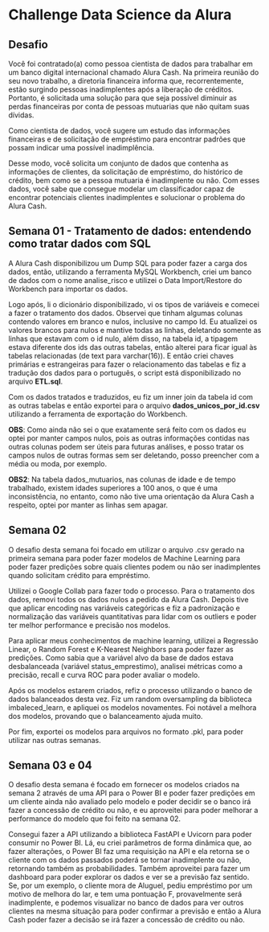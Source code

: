# Challenge Data Science da Alura

## Desafio

Você foi contratado(a) como pessoa cientista de dados para trabalhar em um banco digital internacional chamado Alura Cash. Na primeira reunião do seu novo trabalho, a diretoria financeira informa que, recorrentemente, estão surgindo pessoas inadimplentes após a liberação de créditos. Portanto, é solicitada uma solução para que seja possível diminuir as perdas financeiras por conta de pessoas mutuarias que não quitam suas dívidas.

Como cientista de dados, você sugere um estudo das informações financeiras e de solicitação de empréstimo para encontrar padrões que possam indicar uma possível inadimplência.

Desse modo, você solicita um conjunto de dados que contenha as informações de clientes, da solicitação de empréstimo, do histórico de crédito, bem como se a pessoa mutuaria é inadimplente ou não. Com esses dados, você sabe que consegue modelar um classificador capaz de encontrar potenciais clientes inadimplentes e solucionar o problema do Alura Cash.

## Semana 01 - Tratamento de dados: entendendo como tratar dados com SQL

  A Alura Cash disponibilizou um Dump SQL para poder fazer a carga dos dados, então, utilizando a ferramenta MySQL Workbench, criei um banco de dados com o nome analise_risco e utilizei o Data Import/Restore do Workbench para importar os dados.
  
  Logo após, li o dicionário disponibilizado, vi os tipos de variáveis e comecei a fazer o tratamento dos dados. Observei que tinham algumas colunas contendo valores em branco e nulos, inclusive no campo Id. Eu atualizei os valores brancos para nulos e mantive todas as linhas, deletando somente as linhas que estavam com o id nulo, além disso, na tabela id, a tipagem estava diferente dos ids das outras tabelas, então alterei para ficar igual às tabelas relacionadas (de text para varchar(16)). E então criei chaves primárias e estrangeiras para fazer o relacionamento das tabelas e fiz a tradução dos dados para o português, o script está disponibilizado no arquivo **ETL.sql**.
  
  Com os dados tratados e traduzidos, eu fiz um inner join da tabela id com as outras tabelas e então exportei para o arquivo **dados_unicos_por_id.csv** utilizando a ferramenta de exportação do Workbench.
  
  **OBS**: Como ainda não sei o que exatamente será feito com os dados eu optei por manter campos nulos, pois as outras informações contidas nas outras colunas podem ser úteis para futuras análises, e posso tratar os campos nulos de outras formas sem ser deletando, posso preencher com a média ou moda, por exemplo.
  
  **OBS2**: Na tabela dados_mutuarios, nas colunas de idade e de tempo trabalhado, existem idades superiores a 100 anos, o que é uma inconsistência, no entanto, como não tive uma orientação da Alura Cash a respeito, optei por manter as linhas sem apagar.
  
  ## Semana 02 
  
  O desafio desta semana foi focado em utilizar o arquivo .csv gerado na primeira semana para poder fazer modelos de Machine Learning para poder fazer predições sobre quais clientes podem ou não ser inadimplentes quando solicitam crédito para empréstimo.
  
  Utilizei o Google Collab para fazer todo o processo. Para o tratamento dos dados, removi todos os dados nulos a pedido da Alura Cash. Depois tive que aplicar encoding nas variáveis categóricas e fiz a padronização e normalização das variáveis quantitativas para lidar com os outliers e poder ter melhor performance e precisão nos modelos.
  
  Para aplicar meus conhecimentos de machine learning, utilizei a Regressão Linear, o Random Forest e K-Nearest Neighbors para poder fazer as predições. Como sabia que a variável alvo da base de dados estava desbalanceada (variável status_emprestimo), analisei métricas como a precisão, recall e curva ROC para poder avaliar o modelo.
  
  Após os modelos estarem criados, refiz o processo utilizando o banco de dados balanceados desta vez. Fiz um random oversampling da biblioteca imbaleced_learn, e apliquei os modelos novamentes. Foi notável a melhora dos modelos, provando que o balanceamento ajuda muito.
  
  Por fim, exportei os modelos para arquivos no formato .pkl, para poder utilizar nas outras semanas.

  ## Semana 03 e 04

  O desafio desta semana é focado em fornecer os modelos criados na semana 2 através de uma API para o Power BI e poder fazer predições em um cliente ainda não avaliado pelo modelo e poder decidir se o banco irá fazer a concessão de crédito ou não, e eu aproveitei para poder melhorar a performance do modelo que foi feito na semana 02. 

  Consegui fazer a API utilizando a biblioteca FastAPI e Uvicorn para poder consumir no Power BI. Lá, eu criei parâmetros de forma dinâmica que, ao fazer alterações, o Power BI faz uma requisição na API e ela retorna se o cliente com os dados passados poderá se tornar inadimplente ou não, retornando também as probabilidades. Também aproveitei para fazer um dashboard para poder explorar os dados e ver se a previsão faz sentido. Se, por um exemplo, o cliente mora de Aluguel, pediu empréstimo por um motivo de melhora do lar, e tem uma pontuação F, provavelmente será inadimplente, e podemos visualizar no banco de dados para ver outros clientes na mesma situação para poder confirmar a previsão e então a Alura Cash poder fazer a decisão se irá fazer a concessão de crédito ou não.